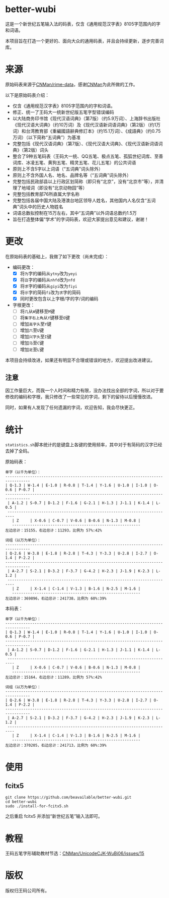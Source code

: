 # better-wubi
这是一个新世纪五笔输入法的码表，仅含《通用规范汉字表》8105字范围内的字和词语。


本项目旨在打造一个更好的、面向大众的通用码表，并且会持续更新，逐步完善词库。

# 来源
原始码表来源于[CNMan/rime-data](https://github.com/CNMan/rime-data)，感谢[CNMan](https://github.com/CNMan)为此所做的工作。

以下是原始码表介绍：
- 仅含《通用规范汉字表》8105字范围内的字和词语。
- 修正、统一了王码大一统新世纪版五笔字型错误编码
- 以大陆商务印书馆《现代汉语词典》（第7版）（约5.9万词）、上海辞书出版社《现代汉语大词典》（约10万词）及《现代汉语新词语词典》（第2版）（约1万词）和台湾教育部《重編國語辭典修訂本》（约15.1万词）、《成語典》（约0.75万词）（以下简称“五词典”）为基准
- 完整包括《现代汉语词典》（第7版）、《现代汉语大词典》、《现代汉语新词语词典》（第2版）词头
- 整合了9种五笔码表（王码大一统、QQ五笔、极点五笔、孤狐世纪词库、至善词库、冰凌五笔、黄狗五笔、精灵五笔、花儿五笔）的公共词语
- 原则上不含5字以上词语（“五词典”词头除外）
- 原则上不含外国人名、地名、品牌名等（“五词典”词头除外）
- 完整包括民政部县以上行政区划简称（即只有“北京”，没有“北京市”等），并清理了地域词（即没有“北京动物园”等）
- 完整包括教育部76所直属大学名称
- 完整包括各届中国大陆及港澳台地区领导人姓名，其他国内人名仅含“五词典”词头中的历史人物姓名
- 词语总数拟控制在15万左右，其中“五词典”以外词语总数约1.5万
- 旨在打造整体偏“学术”的字词码表，欢迎大家提出意见和建议，谢谢！

# 更改
在原始码表的基础上，我做了如下更改（尚未完成）：
- 编码更改：
    - [x] 将`为`字的编码从`ytny`改为`yeyi`
    - [x] 将`丑`字的编码从`nhfd`改为`nfd`
    - [x] 将`求`字的编码从`giyi`改为`fiyi`
    - [x] 将`示`字的简码`fi`改为`求`字的简码
    - [x] 同时更改包含以上字根/字的字/词的编码
- 字根更改：
    - [ ] 将`几`从`W`键移至`M`键
    - [ ] 将`集字右上角`从`Y`键移至`O`键
    - [ ] 增加`高字头`至`Y`键
    - [ ] 增加`六`至`U`键
    - [ ] 增加`兴字头`至`I`键
    - [ ] 增加`马`至`C`键
    - [ ] 增加`足`至`L`键

本项目会持续改进，如果还有明显不合理或错误的地方，欢迎提出改进建议。

## 注意
因工作量巨大，而我一个人时间和精力有限，没办法找出全部的字词，所以对于要修改的编码和字根，我只修改了一些常见的字词，剩下的留待以后慢慢改进。

同时，如果有人发现了任何遗漏的字词，欢迎告知，我会尽快更正。

# 统计
`statistics.sh`脚本统计的是键盘上各键的使用频率，其中对于有简码的汉字已经去掉了全码。

原始码表：
```
单字（以千为单位）：
---------------------------------------------------------------------------------
| Q-1.3 | W-1.4 | E-1.0 | R-0.8 | T-1.4 | Y-1.6 | U-1.0 | I-1.0 | O-0.6 | P-0.7 |
---------------------------------------------------------------------------------
 | A-1.2 | S-0.7 | D-1.2 | F-1.6 | G-2.1 | H-1.3 | J-1.1 | K-1.4 | L-0.5 |
 -------------------------------------------------------------------------
   | Z     | X-0.6 | C-0.7 | V-0.6 | B-0.6 | N-1.3 | M-0.8 |
   ---------------------------------------------------------
左边总计：15155，右边总计：11293，比例为 57%:42%

词组（以万为单位）：
---------------------------------------------------------------------------------
| Q-2.6 | W-3.8 | E-1.8 | R-2.8 | T-4.3 | Y-3.3 | U-2.8 | I-2.7 | O-1.4 | P-2.2 |
---------------------------------------------------------------------------------
 | A-2.7 | S-2.1 | D-3.2 | F-3.7 | G-4.2 | H-2.3 | J-1.9 | K-2.3 | L-1.2 |
 -------------------------------------------------------------------------
   | Z     | X-1.4 | C-1.4 | V-1.3 | B-1.6 | N-2.5 | M-1.6 |
   ---------------------------------------------------------
左边总计：369896，右边总计：241738，比例为 60%:39%
```
本码表：
```
单字（以千为单位）：
---------------------------------------------------------------------------------
| Q-1.3 | W-1.4 | E-1.0 | R-0.8 | T-1.4 | Y-1.6 | U-1.0 | I-1.0 | O-0.6 | P-0.7 |
---------------------------------------------------------------------------------
 | A-1.2 | S-0.7 | D-1.2 | F-1.6 | G-2.1 | H-1.3 | J-1.1 | K-1.4 | L-0.5 |
 -------------------------------------------------------------------------
   | Z     | X-0.6 | C-0.7 | V-0.6 | B-0.6 | N-1.3 | M-0.8 |
   ---------------------------------------------------------
左边总计：15164，右边总计：11289，比例为 57%:42%

词组（以万为单位）：
---------------------------------------------------------------------------------
| Q-2.6 | W-3.8 | E-1.8 | R-2.8 | T-4.3 | Y-3.3 | U-2.8 | I-2.7 | O-1.4 | P-2.2 |
---------------------------------------------------------------------------------
 | A-2.7 | S-2.1 | D-3.2 | F-3.7 | G-4.2 | H-2.3 | J-1.9 | K-2.3 | L-1.2 |
 -------------------------------------------------------------------------
   | Z     | X-1.4 | C-1.4 | V-1.3 | B-1.6 | N-2.5 | M-1.6 |
   ---------------------------------------------------------
左边总计：370205，右边总计：241713，比例为 60%:39%
```

# 使用
## fcitx5
```shell
git clone https://github.com/beavailable/better-wubi.git
cd better-wubi
sudo ./install-for-fcitx5.sh
```
之后重启 fcitx5 并添加“新世纪五笔”输入法即可。

# 教程
王码五笔字形辅助教材节选：[CNMan/UnicodeCJK-WuBi06/issues/15](https://github.com/CNMan/UnicodeCJK-WuBi06/issues/15)

# 版权
版权归王码公司所有。
